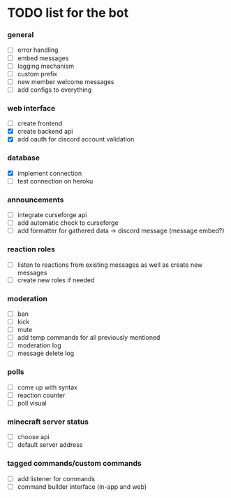 # TODO list for the bot

### general
 - [ ] error handling
 - [ ] embed messages
 - [ ] logging mechanism
 - [ ] custom prefix
 - [ ] new member welcome messages
 - [ ] add configs to everything

### web interface
 - [ ] create frontend
 - [x] create backend api
 - [x] add oauth for discord account validation

### database
 - [x] implement connection
 - [ ] test connection on heroku

### announcements
 - [ ] integrate curseforge api
 - [ ] add automatic check to curseforge
 - [ ] add formatter for gathered data -> discord message (message embed?)

### reaction roles
 - [ ] listen to reactions from existing messages as well as create new messages
 - [ ] create new roles if needed

### moderation
 - [ ] ban
 - [ ] kick
 - [ ] mute
 - [ ] add temp commands for all previously mentioned
 - [ ] moderation log
 - [ ] message delete log

### polls
 - [ ] come up with syntax
 - [ ] reaction counter
 - [ ] poll visual

### minecraft server status
 - [ ] choose api
 - [ ] default server address

### tagged commands/custom commands
 - [ ] add listener for commands
 - [ ] command builder interface (in-app and web)